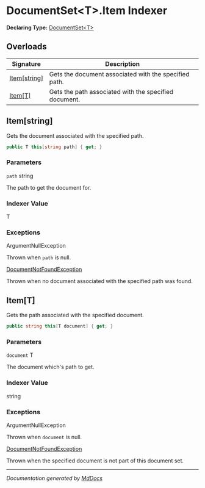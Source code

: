 ﻿# DocumentSet\<T\>.Item Indexer

**Declaring Type:** [DocumentSet\<T\>](../index.md)

## Overloads

| Signature                     | Description                                           |
| ----------------------------- | ----------------------------------------------------- |
| [Item\[string\]](#itemstring) | Gets the document associated with the specified path. |
| [Item\[T\]](#itemt)           | Gets the path associated with the specified document. |

## Item\[string\]

Gets the document associated with the specified path.

```csharp
public T this[string path] { get; }
```

### Parameters

`path`  string

The path to get the document for.

### Indexer Value

T

### Exceptions

ArgumentNullException

Thrown when `path` is null.

[DocumentNotFoundException](../../DocumentNotFoundException/index.md)

Thrown when no document associated with the specified path was found.

## Item\[T\]

Gets the path associated with the specified document.

```csharp
public string this[T document] { get; }
```

### Parameters

`document`  T

The document which's path to get.

### Indexer Value

string

### Exceptions

ArgumentNullException

Thrown when `document` is null.

[DocumentNotFoundException](../../DocumentNotFoundException/index.md)

Thrown when the specified document is not part of this document set.

___

*Documentation generated by [MdDocs](https://github.com/ap0llo/mddocs)*
